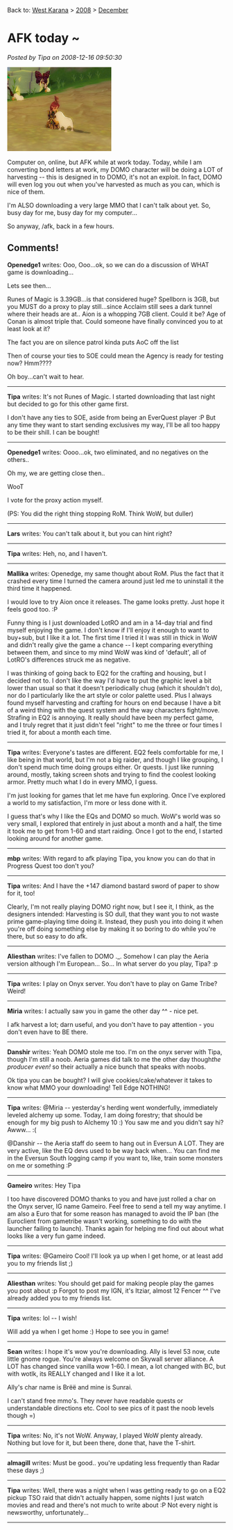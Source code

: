 Back to: [West Karana](/posts/westkarana.md) > [2008](/posts/2008/westkarana.md) > [December](./westkarana.md)
# AFK today ~

*Posted by Tipa on 2008-12-16 09:50:30*

![](../../../uploads/2008/12/domo-2008-12-16-08-43-01-35.jpg "domo-2008-12-16-08-43-01-35")

Computer on, online, but AFK while at work today. Today, while I am converting bond letters at work, my DOMO character will be doing a LOT of harvesting -- this is designed in to DOMO, it's not an exploit. In fact, DOMO will even log you out when you've harvested as much as you can, which is nice of them.

I'm ALSO downloading a very large MMO that I can't talk about yet. So, busy day for me, busy day for my computer...

So anyway, /afk, back in a few hours.

## Comments!

**Openedge1** writes: Ooo, Ooo...ok, so we can do a discussion of WHAT game is downloading...

Lets see then...

Runes of Magic is 3.39GB...is that considered huge?
Spellborn is 3GB, but you MUST do a proxy to play still...since Acclaim still sees a dark tunnel where their heads are at..
Aion is a whopping 7GB client. Could it be?
Age of Conan is almost triple that. Could someone have finally convinced you to at least look at it?

The fact you are on silence patrol kinda puts AoC off the list
 
Then of course your ties to SOE could mean the Agency is ready for testing now? Hmm????

Oh boy...can't wait to hear.

---

**Tipa** writes: It's not Runes of Magic. I started downloading that last night but decided to go for this other game first.

I don't have any ties to SOE, aside from being an EverQuest player :P But any time they want to start sending exclusives my way, I'll be all too happy to be their shill. I can be bought!

---

**Openedge1** writes: Oooo...ok, two eliminated, and no negatives on the others..

Oh my, we are getting close then..

WooT

I vote for the proxy action myself.

(PS: You did the right thing stopping RoM. Think WoW, but duller)

---

**Lars** writes: You can't talk about it, but you can hint right?

---

**Tipa** writes: Heh, no, and I haven't.

---

**Mallika** writes: Openedge, my same thought about RoM. Plus the fact that it crashed every time I turned the camera around just led me to uninstall it the third time it happened.

I would love to try Aion once it releases. The game looks pretty. Just hope it feels good too. :P

Funny thing is I just downloaded LotRO and am in a 14-day trial and find myself enjoying the game. I don't know if I'll enjoy it enough to want to buy+sub, but I like it a lot. The first time I tried it I was still in thick in WoW and didn't really give the game a chance -- I kept comparing everything between them, and since to my mind WoW was kind of 'default', all of LotRO's differences struck me as negative. 

I was thinking of going back to EQ2 for the crafting and housing, but I decided not to. I don't like the way I'd have to put the graphic level a bit lower than usual so that it doesn't periodically chug (which it shouldn't do), nor do I particularly like the art style or color palette used. Plus I always found myself harvesting and crafting for hours on end because I have a bit of a weird thing with the quest system and the way characters fight/move. Strafing in EQ2 is annoying. It really should have been my perfect game, and I truly regret that it just didn't feel "right" to me the three or four times I tried it, for about a month each time.

---

**Tipa** writes: Everyone's tastes are different. EQ2 feels comfortable for me, I like being in that world, but I'm not a big raider, and though I like grouping, I don't spend much time doing groups either. Or quests. I just like running around, mostly, taking screen shots and trying to find the coolest looking armor. Pretty much what I do in every MMO, I guess.

I'm just looking for games that let me have fun exploring. Once I've explored a world to my satisfaction, I'm more or less done with it.

I guess that's why I like the EQs and DOMO so much. WoW's world was so very small, I explored that entirely in just about a month and a half, the time it took me to get from 1-60 and start raiding. Once I got to the end, I started looking around for another game.

---

**mbp** writes: With regard to afk playing Tipa, you know you can do that in Progress Quest too don't you?

---

**Tipa** writes: And I have the +147 diamond bastard sword of paper to show for it, too!

Clearly, I'm not really playing DOMO right now, but I see it, I think, as the designers intended: Harvesting is SO dull, that they want you to not waste prime game-playing time doing it. Instead, they push you into doing it when you're off doing something else by making it so boring to do while you're there, but so easy to do afk.

---

**Aliesthan** writes: I've fallen to DOMO .\_.
Somehow I can play the Aeria version although I'm European...
So... In what server do you play, Tipa? :p

---

**Tipa** writes: I play on Onyx server. You don't have to play on Game Tribe? Weird!

---

**Miria** writes: I actually saw you in game the other day ^^ - nice pet.

I afk harvest a lot; darn useful, and you don't have to pay attention - you don't even have to BE there.

---

**Danshir** writes: Yeah DOMO stole me too. I'm on the onyx server with Tipa, though I'm still a noob. Aeria games did talk to me the other day though*the producer even!* so their actually a nice bunch that speaks with noobs. 

Ok tipa you can be bought? I will give cookies/cake/whatever it takes to know what MMO your downloading! Tell Edge NOTHING!

---

**Tipa** writes: @Miria -- yesterday's herding went wonderfully, immediately leveled alchemy up some. Today, I am doing forestry; that should be enough for my big push to Alchemy 10 :) You saw me and you didn't say hi? Awww... :(

@Danshir -- the Aeria staff do seem to hang out in Eversun A LOT. They are very active, like the EQ devs used to be way back when... You can find me in the Eversun South logging camp if you want to, like, train some monsters on me or something :P

---

**Gameiro** writes: Hey Tipa

I too have discovered DOMO thanks to you and have just rolled a char on the Onyx server, IG name Gameiro. Feel free to send a tell my way anytime. I am also a Euro that for some reason has managed to avoid the IP ban (the Euroclient from gametribe wasn't working, something to do with the launcher failing to launch). Thanks again for helping me find out about what looks like a very fun game indeed.

---

**Tipa** writes: @Gameiro Cool! I'll look ya up when I get home, or at least add you to my friends list ;)

---

**Aliesthan** writes: You should get paid for making people play the games you post about :p
Forgot to post my IGN, it's Itziar, almost 12 Fencer ^^
I've already added you to my friends list.

---

**Tipa** writes: lol -- I wish!

Will add ya when I get home :) Hope to see you in game!

---

**Sean** writes: I hope it's wow you're downloading. Ally is level 53 now, cute little gnome rogue. You're always welcome on Skywall server alliance. A LOT has changed since vanilla wow 1-60. I mean, a lot changed with BC, but with wotlk, its REALLY changed and I like it a lot.

Ally's char name is Brëë and mine is Sunrai.

I can't stand free mmo's. They never have readable quests or understandable directions etc. Cool to see pics of it past the noob levels though =)

---

**Tipa** writes: No, it's not WoW. Anyway, I played WoW plenty already. Nothing but love for it, but been there, done that, have the T-shirt.

---

**almagill** writes: Must be good.. you're updating less frequently than Radar these days ;)

---

**Tipa** writes: Well, there was a night when I was getting ready to go on a EQ2 pickup TSO raid that didn't actually happen, some nights I just watch movies and read and there's not much to write about :P Not every night is newsworthy, unfortunately...

---

